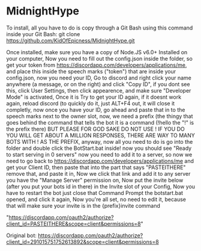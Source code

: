 # MidnightHype

To install, all you have to do is copy through a Git Bash using this command inside your Git Bash: git clone https://github.com/KidOfEpicness/MidnightHype.git


Once installed, make sure you have a copy of Node.JS v6.0+ Installed on your computer, Now you need to fill out the config.json
inside the folder, so get your token from https://discordapp.com/developers/applications/me, and place this inside the speech marks ("token") that
are inside your config.json, now you need your ID, Go to discord and right click your name anywhere (a message, or on the right) and click
"Copy ID", if you dont see this, click User Settings, then click appearence, and make sure "Developer Mode" is activated, Once it is Try
to get your ID again, if it doesnt work again, reload discord (to quickly do it, just ALT+F4 out, it will close it completly, now once you
have your ID, go ahead and paste that in to the speech marks next to the owner slot, now, we need a prefix (the thingy that goes behind
the command that tells the bot it is a command (!hello the "!" is the prefix there) BUT PLEASE FOR GOD SAKE DO NOT USE ! IF YOU DO YOU 
WILL GET ABOUT A MILLION RESPONSES, THERE ARE WAY TO MANY BOTS WITH ! AS THE PREFIX, anyway, now all you need to do is go into the folder
and double click the BotStart.bat inside! now you should see "Ready to start serving in 0 servers" now you need to add it to a server, so
now we need to go back to https://discordapp.com/developers/applications/me and get your Client ID, then paste that into the part that
says "PASTEITHERE" remove that, and paste it in, Now we click that link and add it to any server you have the "Manage Server" permission
on, Now put the invite below (after you put your bots id in there) in the Invite slot of your Config, Now you have to restart the bot
just close that Command Prompt the botstart.bat opened, and click it again, Now you're all set, no need to edit it, because that will
make sure your invite is in the {prefix}invite command


"https://discordapp.com/oauth2/authorize?client_id=PASTEITHERE&scope=client&permissions=8"


Original bot: https://discordapp.com/oauth2/authorize?client_id=291015751752613892&scope=client&permissions=8
